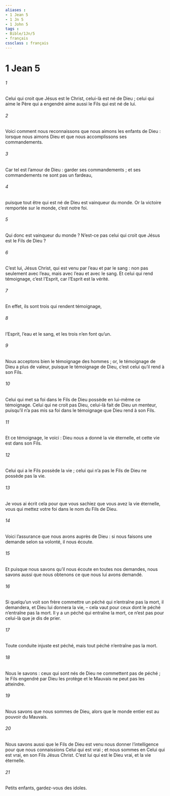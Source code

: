 ```yaml
---
aliases : 
- 1 Jean 5
- 1 Jn 5
- 1 John 5
tags : 
- Bible/1Jn/5
- français
cssclass : français
---
```


# 1 Jean 5

###### 1
Celui qui croit que Jésus est le Christ, celui-là est né de Dieu ; celui qui aime le Père qui a engendré aime aussi le Fils qui est né de lui.
###### 2
Voici comment nous reconnaissons que nous aimons les enfants de Dieu : lorsque nous aimons Dieu et que nous accomplissons ses commandements.
###### 3
Car tel est l’amour de Dieu : garder ses commandements ; et ses commandements ne sont pas un fardeau,
###### 4
puisque tout être qui est né de Dieu est vainqueur du monde. Or la victoire remportée sur le monde, c’est notre foi.
###### 5
Qui donc est vainqueur du monde ? N’est-ce pas celui qui croit que Jésus est le Fils de Dieu ?
###### 6
C’est lui, Jésus Christ, qui est venu par l’eau et par le sang : non pas seulement avec l’eau, mais avec l’eau et avec le sang. Et celui qui rend témoignage, c’est l’Esprit, car l’Esprit est la vérité.
###### 7
En effet, ils sont trois qui rendent témoignage,
###### 8
l’Esprit, l’eau et le sang, et les trois n’en font qu’un.
###### 9
Nous acceptons bien le témoignage des hommes ; or, le témoignage de Dieu a plus de valeur, puisque le témoignage de Dieu, c’est celui qu’il rend à son Fils.
###### 10
Celui qui met sa foi dans le Fils de Dieu possède en lui-même ce témoignage. Celui qui ne croit pas Dieu, celui-là fait de Dieu un menteur, puisqu’il n’a pas mis sa foi dans le témoignage que Dieu rend à son Fils.
###### 11
Et ce témoignage, le voici : Dieu nous a donné la vie éternelle, et cette vie est dans son Fils.
###### 12
Celui qui a le Fils possède la vie ; celui qui n’a pas le Fils de Dieu ne possède pas la vie.
###### 13
Je vous ai écrit cela pour que vous sachiez que vous avez la vie éternelle, vous qui mettez votre foi dans le nom du Fils de Dieu.
###### 14
Voici l’assurance que nous avons auprès de Dieu : si nous faisons une demande selon sa volonté, il nous écoute.
###### 15
Et puisque nous savons qu’il nous écoute en toutes nos demandes, nous savons aussi que nous obtenons ce que nous lui avons demandé.
###### 16
Si quelqu’un voit son frère commettre un péché qui n’entraîne pas la mort, il demandera, et Dieu lui donnera la vie, – cela vaut pour ceux dont le péché n’entraîne pas la mort. Il y a un péché qui entraîne la mort, ce n’est pas pour celui-là que je dis de prier.
###### 17
Toute conduite injuste est péché, mais tout péché n’entraîne pas la mort.
###### 18
Nous le savons : ceux qui sont nés de Dieu ne commettent pas de péché ; le Fils engendré par Dieu les protège et le Mauvais ne peut pas les atteindre.
###### 19
Nous savons que nous sommes de Dieu, alors que le monde entier est au pouvoir du Mauvais.
###### 20
Nous savons aussi que le Fils de Dieu est venu nous donner l’intelligence pour que nous connaissions Celui qui est vrai ; et nous sommes en Celui qui est vrai, en son Fils Jésus Christ. C’est lui qui est le Dieu vrai, et la vie éternelle.
###### 21
Petits enfants, gardez-vous des idoles.
